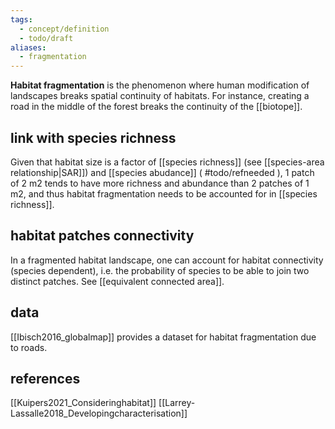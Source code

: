 ```yaml
---
tags:
  - concept/definition
  - todo/draft
aliases:
  - fragmentation
---
```

**Habitat fragmentation** is the phenomenon where human modification of landscapes breaks spatial continuity of habitats. For instance, creating a road in the middle of the forest breaks the continuity of the [[biotope]].
## link with species richness
Given that habitat size is a factor of [[species richness]] (see [[species-area relationship|SAR]]) and [[species abudance]] ( #todo/refneeded ), 1 patch of 2 m2 tends to have more richness and abundance than 2 patches of 1 m2, and thus habitat fragmentation needs to be accounted for in [[species richness]].
## habitat patches connectivity
In a fragmented habitat landscape, one can account for habitat connectivity (species dependent), i.e. the probability of species to be able to join two distinct patches.
See [[equivalent connected area]].
## data
[[Ibisch2016_globalmap]] provides a dataset for habitat fragmentation due to roads.
## references
[[Kuipers2021_Consideringhabitat]]
[[Larrey-Lassalle2018_Developingcharacterisation]]
